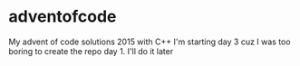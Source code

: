 # adventofcode

My advent of code solutions 2015 with C++
I'm starting day 3 cuz I was too boring to create the repo day 1.
I'll do it later 
